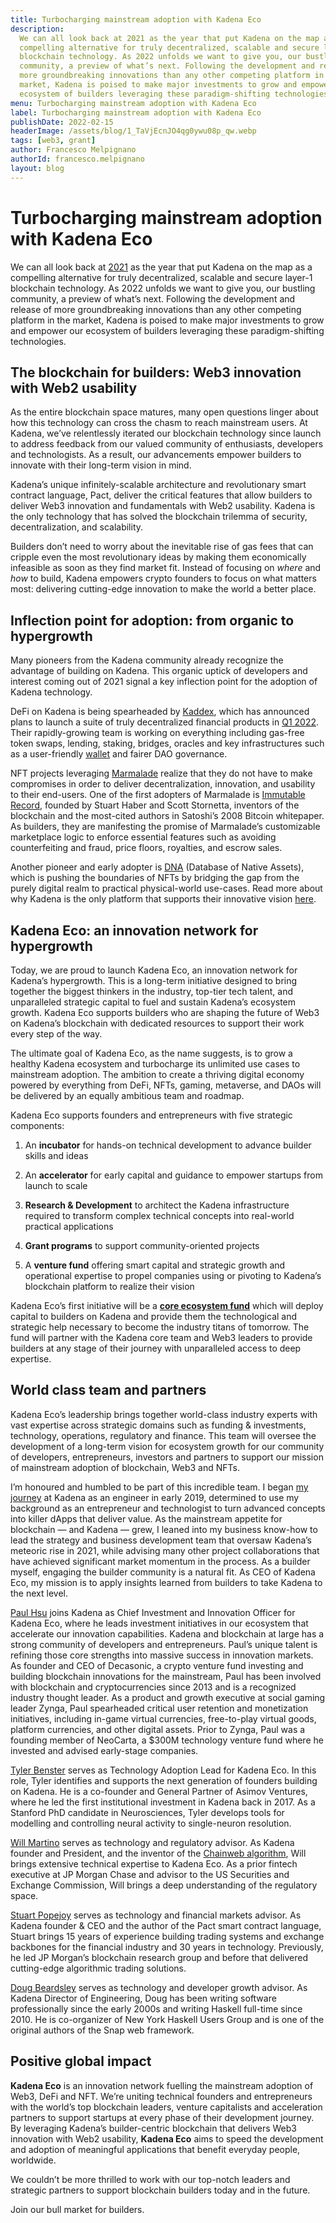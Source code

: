 ```yaml
---
title: Turbocharging mainstream adoption with Kadena Eco
description:
  We can all look back at 2021 as the year that put Kadena on the map as a
  compelling alternative for truly decentralized, scalable and secure layer-1
  blockchain technology. As 2022 unfolds we want to give you, our bustling
  community, a preview of what’s next. Following the development and release of
  more groundbreaking innovations than any other competing platform in the
  market, Kadena is poised to make major investments to grow and empower our
  ecosystem of builders leveraging these paradigm-shifting technologies.
menu: Turbocharging mainstream adoption with Kadena Eco
label: Turbocharging mainstream adoption with Kadena Eco
publishDate: 2022-02-15
headerImage: /assets/blog/1_TaVjEcnJO4qg0ywu08p_qw.webp
tags: [web3, grant]
author: Francesco Melpignano
authorId: francesco.melpignano
layout: blog
---
```


# Turbocharging mainstream adoption with Kadena Eco

We can all look back at [2021](/blogchain/2021/2021-year-in-review-2021-12-31)
as the year that put Kadena on the map as a compelling alternative for truly
decentralized, scalable and secure layer-1 blockchain technology. As 2022
unfolds we want to give you, our bustling community, a preview of what’s next.
Following the development and release of more groundbreaking innovations than
any other competing platform in the market, Kadena is poised to make major
investments to grow and empower our ecosystem of builders leveraging these
paradigm-shifting technologies.

## The blockchain for builders: Web3 innovation with Web2 usability

As the entire blockchain space matures, many open questions linger about how
this technology can cross the chasm to reach mainstream users. At Kadena, we’ve
relentlessly iterated our blockchain technology since launch to address feedback
from our valued community of enthusiasts, developers and technologists. As a
result, our advancements empower builders to innovate with their long-term
vision in mind.

Kadena’s unique infinitely-scalable architecture and revolutionary smart
contract language, Pact, deliver the critical features that allow builders to
deliver Web3 innovation and fundamentals with Web2 usability. Kadena is the only
technology that has solved the blockchain trilemma of security,
decentralization, and scalability.

Builders don’t need to worry about the inevitable rise of gas fees that can
cripple even the most revolutionary ideas by making them economically infeasible
as soon as they find market fit. Instead of focusing on _where_ and _how_ to
build, Kadena empowers crypto founders to focus on what matters most: delivering
cutting-edge innovation to make the world a better place.

## Inflection point for adoption: from organic to hypergrowth

Many pioneers from the Kadena community already recognize the advantage of
building on Kadena. This organic uptick of developers and interest coming out of
2021 signal a key inflection point for the adoption of Kadena technology.

DeFi on Kadena is being spearheaded by [Kaddex](https://kaddex.com/), which has
announced plans to launch a suite of truly decentralized financial products in
[Q1 2022](https://medium.com/kaddex/development-update-b2d80610e1f2). Their
rapidly-growing team is working on everything including gas-free token swaps,
lending, staking, bridges, oracles and key infrastructures such as a
user-friendly [wallet](https://xwallet.kaddex.com/) and fairer DAO governance.

NFT projects leveraging [Marmalade](https://marmalade.art/) realize that they do
not have to make compromises in order to deliver decentralization, innovation,
and usability to their end-users. One of the first adopters of Marmalade is
[Immutable Record](https://immutablerecord.com/), founded by Stuart Haber and
Scott Stornetta, inventors of the blockchain and the most-cited authors in
Satoshi’s 2008 Bitcoin whitepaper. As builders, they are manifesting the promise
of Marmalade’s customizable marketplace logic to enforce essential features such
as avoiding counterfeiting and fraud, price floors, royalties, and escrow sales.

Another pioneer and early adopter is [DNA](https://www.thedna.tech/) (Database
of Native Assets), which is pushing the boundaries of NFTs by bridging the gap
from the purely digital realm to practical physical-world use-cases. Read more
about why Kadena is the only platform that supports their innovative vision
[here](https://medium.com/@thednatech/why-we-love-kadena-s-marmalade-nft-standard-from-the-perspective-of-dnas-cto-a5a88345cb49).

## Kadena Eco: an innovation network for hypergrowth

Today, we are proud to launch Kadena Eco, an innovation network for Kadena’s
hypergrowth. This is a long-term initiative designed to bring together the
biggest thinkers in the industry, top-tier tech talent, and unparalleled
strategic capital to fuel and sustain Kadena’s ecosystem growth. Kadena Eco
supports builders who are shaping the future of Web3 on Kadena’s blockchain with
dedicated resources to support their work every step of the way.

The ultimate goal of Kadena Eco, as the name suggests, is to grow a healthy
Kadena ecosystem and turbocharge its unlimited use cases to mainstream adoption.
The ambition to create a thriving digital economy powered by everything from
DeFi, NFTs, gaming, metaverse, and DAOs will be delivered by an equally
ambitious team and roadmap.

Kadena Eco supports founders and entrepreneurs with five strategic components:

1.  An **incubator** for hands-on technical development to advance builder
    skills and ideas

2.  An **accelerator** for early capital and guidance to empower startups from
    launch to scale

3.  **Research & Development** to architect the Kadena infrastructure required
    to transform complex technical concepts into real-world practical
    applications

4.  **Grant programs** to support community-oriented projects

5.  A **venture fund** offering smart capital and strategic growth and
    operational expertise to propel companies using or pivoting to Kadena’s
    blockchain platform to realize their vision

Kadena Eco’s first initiative will be a
**[core ecosystem fund](https://kadena.io/ecofund/)** which will deploy capital
to builders on Kadena and provide them the technological and strategic help
necessary to become the industry titans of tomorrow. The fund will partner with
the Kadena core team and Web3 leaders to provide builders at any stage of their
journey with unparalleled access to deep expertise.

## World class team and partners

Kadena Eco’s leadership brings together world-class industry experts with vast
expertise across strategic domains such as funding & investments, technology,
operations, regulatory and finance. This team will oversee the development of a
long-term vision for ecosystem growth for our community of developers,
entrepreneurs, investors and partners to support our mission of mainstream
adoption of blockchain, Web3 and NFTs.

I’m honoured and humbled to be part of this incredible team. I began
[my journey](https://twitter.com/fmelp) at Kadena as an engineer in early 2019,
determined to use my background as an entrepreneur and technologist to turn
advanced concepts into killer dApps that deliver value. As the mainstream
appetite for blockchain — and Kadena — grew, I leaned into my business know-how
to lead the strategy and business development team that oversaw Kadena’s
meteoric rise in 2021, while advising many other project collaborations that
have achieved significant market momentum in the process. As a builder myself,
engaging the builder community is a natural fit. As CEO of Kadena Eco, my
mission is to apply insights learned from builders to take Kadena to the next
level.

[Paul Hsu](https://twitter.com/paulhsu) joins Kadena as Chief Investment and
Innovation Officer for Kadena Eco, where he leads investment initiatives in our
ecosystem that accelerate our innovation capabilities. Kadena and blockchain at
large has a strong community of developers and entrepreneurs. Paul’s unique
talent is refining those core strengths into massive success in innovation
markets. As founder and CEO of Decasonic, a crypto venture fund investing and
building blockchain innovations for the mainstream, Paul has been involved with
blockchain and cryptocurrencies since 2013 and is a recognized industry thought
leader. As a product and growth executive at social gaming leader Zynga, Paul
spearheaded critical user retention and monetization initiatives, including
in-game virtual currencies, free-to-play virtual goods, platform currencies, and
other digital assets. Prior to Zynga, Paul was a founding member of NeoCarta, a
$300M technology venture fund where he invested and advised early-stage
companies.

[Tyler Benster](https://neuroscience.stanford.edu/people/tyler-benster) serves
as Technology Adoption Lead for Kadena Eco. In this role, Tyler identifies and
supports the next generation of founders building on Kadena. He is a co-founder
and General Partner of Asimov Ventures, where he led the first institutional
investment in Kadena back in 2017. As a Stanford PhD candidate in Neurosciences,
Tyler develops tools for modelling and controlling neural activity to
single-neuron resolution.

[Will Martino](https://twitter.com/_wjmartino_) serves as technology and
regulatory advisor. As Kadena founder and President, and the inventor of the
[Chainweb algorithm](https://www.youtube.com/watch?v=hYvXxFbsN6I), Will brings
extensive technical expertise to Kadena Eco. As a prior fintech executive at JP
Morgan Chase and advisor to the US Securities and Exchange Commission, Will
brings a deep understanding of the regulatory space.

[Stuart Popejoy](https://twitter.com/SirLensALot) serves as technology and
financial markets advisor. As Kadena founder & CEO and the author of the Pact
smart contract language, Stuart brings 15 years of experience building trading
systems and exchange backbones for the financial industry and 30 years in
technology. Previously, he led JP Morgan’s blockchain research group and before
that delivered cutting-edge algorithmic trading solutions.

[Doug Beardsley](https://twitter.com/BlockchainDoug) serves as technology and
developer growth advisor. As Kadena Director of Engineering, Doug has been
writing software professionally since the early 2000s and writing Haskell
full-time since 2010. He is co-organizer of New York Haskell Users Group and is
one of the original authors of the Snap web framework.

## Positive global impact

**Kadena Eco** is an innovation network fuelling the mainstream adoption of
Web3, DeFi and NFT. We’re uniting technical founders and entrepreneurs with the
world’s top blockchain leaders, venture capitalists and acceleration partners to
support startups at every phase of their development journey. By leveraging
Kadena’s builder-centric blockchain that delivers Web3 innovation with Web2
usability, **Kadena Eco** aims to speed the development and adoption of
meaningful applications that benefit everyday people, worldwide.

We couldn’t be more thrilled to work with our top-notch leaders and strategic
partners to support blockchain builders today and in the future.

Join our bull market for builders.
